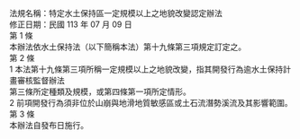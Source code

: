 法規名稱：特定水土保持區一定規模以上之地貌改變認定辦法  
修正日期：民國 113 年 07 月 09 日  
第 1 條  
本辦法依水土保持法（以下簡稱本法）第十九條第三項規定訂定之。  
第 2 條  
1 本法第十九條第三項所稱一定規模以上之地貌改變，指其開發行為逾水土保持計畫審核監督辦法  
第三條所定種類及規模，或第四條第一項所定情形。  
2 前項開發行為須非位於山崩與地滑地質敏感區或土石流潛勢溪流及其影響範圍。  
第 3 條  
本辦法自發布日施行。  


